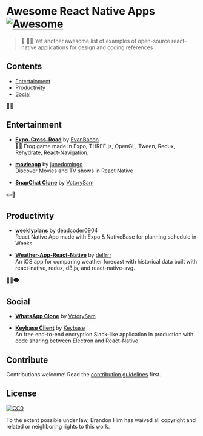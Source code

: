 # Awesome React Native Apps [![Awesome](https://cdn.rawgit.com/sindresorhus/awesome/d7305f38d29fed78fa85652e3a63e154dd8e8829/media/badge.svg)](https://github.com/sindresorhus/awesome)

> 🚀 🏊🏾  Yet another awesome list of examples of open-source react-native applications for design and coding references

## Contents

- [Entertainment](#entertainment)
- [Productivity](#productivity)
- [Social](#social)

🍿🎢 
## Entertainment

- **[Expo-Cross-Road](https://github.com/EvanBacon/Expo-Crossy-Road)** by [EvanBacon](https://github.com/EvanBacon)    
    🐥🚙 Frog game made in Expo, THREE.js, OpenGL, Tween, Redux, Rehydrate, React-Navigation.

- **[movieapp](https://github.com/junedomingo/movieapp)** by [junedomingo](https://github.com/junedomingo)    
    Discover Movies and TV shows in React Native
    
- **[SnapChat Clone](https://github.com/VctrySam/SnapChat)** by [VctorySam](https://github.com/VctrySam/)

✏️📎
## Productivity

- **[weeklyplans](https://github.com/deadcoder0904/weeklyplans)** by [deadcoder0904](https://github.com/deadcoder0904)    
    React Native App made with Expo & NativeBase for planning schedule in Weeks
    
- **[Weather-App-React-Native](https://github.com/delfrrr/weather-app-react-native)** by [delfrrr](https://github.com/delfrrj)    
    An iOS app for comparing weather forecast with historical data built with react-native, redux, d3.js, and react-native-svg.

💃🏽🗨
## Social

- **[WhatsApp Clone](https://github.com/VctrySam/whatsapp)** by [VctorySam](https://github.com/VctrySam)

- **[Keybase Client](https://github.com/keybase/client/tree/master/shared/react-native)** by [Keybase](https://github.com/keybase/)    
   An free end-to-end encryption Slack-like application in production with code sharing between Electron and React-Native

## Contribute

Contributions welcome! Read the [contribution guidelines](contributing.md) first.


## License

[![CC0](http://mirrors.creativecommons.org/presskit/buttons/88x31/svg/cc-zero.svg)](http://creativecommons.org/publicdomain/zero/1.0)

To the extent possible under law, Brandon Him has waived all copyright and
related or neighboring rights to this work.
